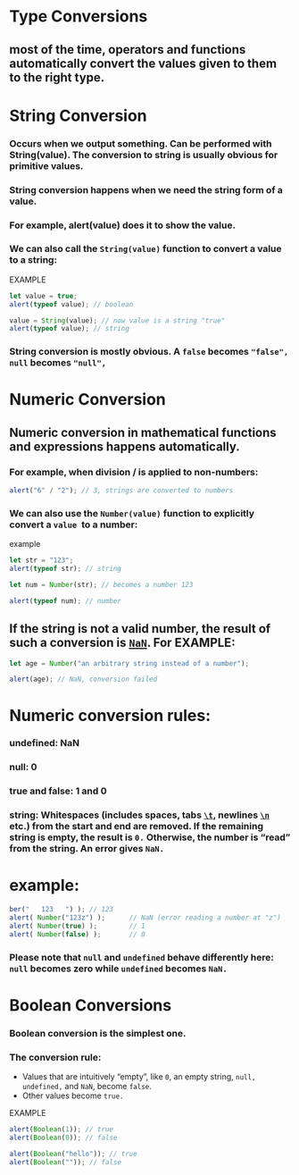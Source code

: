 # Type Conversions

## most of the time, operators and functions automatically convert the values given to them to the right type.

# String Conversion

### Occurs when we output something. Can be performed with String(value). The conversion to string is usually obvious for primitive values.

### String conversion happens when we need the string form of a value.

### For example, alert(value) does it to show the value.

### We can also call the `String(value)` function to convert a value to a string:

EXAMPLE

```js
let value = true;
alert(typeof value); // boolean

value = String(value); // now value is a string "true"
alert(typeof value); // string
```

### String conversion is mostly obvious. A `false` becomes `"false", null` becomes `"null",`

# Numeric Conversion

## Numeric conversion in mathematical functions and expressions happens automatically.

### For example, when division / is applied to non-numbers:

```js
alert("6" / "2"); // 3, strings are converted to numbers
```

### We can also use the `Number(value)` function to explicitly convert a `value `to a number:

example

```js
let str = "123";
alert(typeof str); // string

let num = Number(str); // becomes a number 123

alert(typeof num); // number
```

## If the string is not a valid number, the result of such a conversion is <u>`NaN`</u>. For EXAMPLE:

```js
let age = Number("an arbitrary string instead of a number");

alert(age); // NaN, conversion failed
```

# Numeric conversion rules:

### undefined: NaN

### null: 0

### true and false: 1 and 0

### string: Whitespaces (includes spaces, tabs <u>`\t`</u>, newlines <u>`\n`</u> etc.) from the start and end are removed. If the remaining string is empty, the result is `0.` Otherwise, the number is “read” from the string. An error gives `NaN.`

# example:

```js
ber("   123   ") ); // 123
alert( Number("123z") );      // NaN (error reading a number at "z")
alert( Number(true) );        // 1
alert( Number(false) );       // 0
```

### Please note that `null` and `undefined` behave differently here: `null` becomes zero while `undefined` becomes `NaN.`

# Boolean Conversions

### Boolean conversion is the simplest one.

### The conversion rule:

- Values that are intuitively “empty”, like `0`, an empty string, `null, undefined,` and `NaN`, become `false`.
- Other values become `true.`

EXAMPLE

```js
alert(Boolean(1)); // true
alert(Boolean(0)); // false

alert(Boolean("hello")); // true
alert(Boolean("")); // false
```
